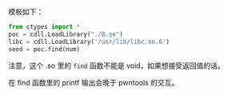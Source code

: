 模板如下：

```python
from ctypes import *
poc = cdll.LoadLibrary("./B.so")
libc = cdll.LoadLibrary('/usr/lib/libc.so.6')
seed = poc.find(num)
```

注意，这个 .so 里的 `find` 函数不能是 void，如果想接受返回值的话。

在 find 函数里的 printf 输出会晚于 pwntools 的交互。